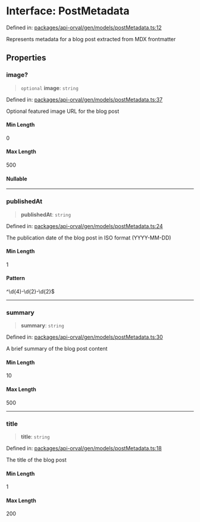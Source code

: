 # Interface: PostMetadata

Defined in: [packages/api-orval/gen/models/postMetadata.ts:12](https://github.com/the-inconvenience-store/mono-example/blob/d567288f2dff3ffa4a2fdf7eb46acac0b7cd0929/packages/api-orval/gen/models/postMetadata.ts#L12)

Represents metadata for a blog post extracted from MDX frontmatter

## Properties

### image?

> `optional` **image**: `string`

Defined in: [packages/api-orval/gen/models/postMetadata.ts:37](https://github.com/the-inconvenience-store/mono-example/blob/d567288f2dff3ffa4a2fdf7eb46acac0b7cd0929/packages/api-orval/gen/models/postMetadata.ts#L37)

Optional featured image URL for the blog post

#### Min Length

0

#### Max Length

500

#### Nullable

***

### publishedAt

> **publishedAt**: `string`

Defined in: [packages/api-orval/gen/models/postMetadata.ts:24](https://github.com/the-inconvenience-store/mono-example/blob/d567288f2dff3ffa4a2fdf7eb46acac0b7cd0929/packages/api-orval/gen/models/postMetadata.ts#L24)

The publication date of the blog post in ISO format (YYYY-MM-DD)

#### Min Length

1

#### Pattern

^\d{4}-\d{2}-\d{2}$

***

### summary

> **summary**: `string`

Defined in: [packages/api-orval/gen/models/postMetadata.ts:30](https://github.com/the-inconvenience-store/mono-example/blob/d567288f2dff3ffa4a2fdf7eb46acac0b7cd0929/packages/api-orval/gen/models/postMetadata.ts#L30)

A brief summary of the blog post content

#### Min Length

10

#### Max Length

500

***

### title

> **title**: `string`

Defined in: [packages/api-orval/gen/models/postMetadata.ts:18](https://github.com/the-inconvenience-store/mono-example/blob/d567288f2dff3ffa4a2fdf7eb46acac0b7cd0929/packages/api-orval/gen/models/postMetadata.ts#L18)

The title of the blog post

#### Min Length

1

#### Max Length

200
